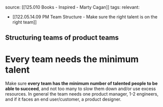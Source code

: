 source: [[125.010 Books - Inspired - Marty Cagan]]
tags:
relevant:
- [[122.05.14.09 PM Team Structure - Make sure the right talent is on the right team]]

## Structuring teams of product teams
# Every team needs the minimum talent

Make sure **every team has the minimum number of talented people to be able to succeed**, and not too many to slow them down and/or use excess resources. In general the team needs one product manager, 1-2 engineers, and if it faces an end user/customer, a product designer.
